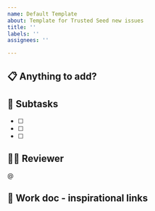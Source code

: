 ```yaml
---
name: Default Template
about: Template for Trusted Seed new issues
title: ''
labels: ''
assignees: ''

---
```


## 📋   Anything to add?

## 🎉   Subtasks

- [ ] 
- [ ] 
- [ ] 

## 🤼‍♂️   Reviewer

@

## 🔗   Work doc - inspirational links
